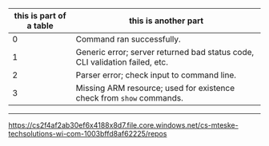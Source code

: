 
| this is part of a table | this is another part                                                        |
|-------------------------|-----------------------------------------------------------------------------|
| 0                       | Command ran successfully.                                                   |
| 1                       | Generic error; server returned bad status code, CLI validation failed, etc. |
| 2                       | Parser error; check input to command line.                                  |
| 3                       | Missing ARM resource; used for existence check from `show` commands.        |

____
https://cs2f4af2ab30ef6x4188x8d7.file.core.windows.net/cs-mteske-techsolutions-wi-com-1003bffd8af62225/repos